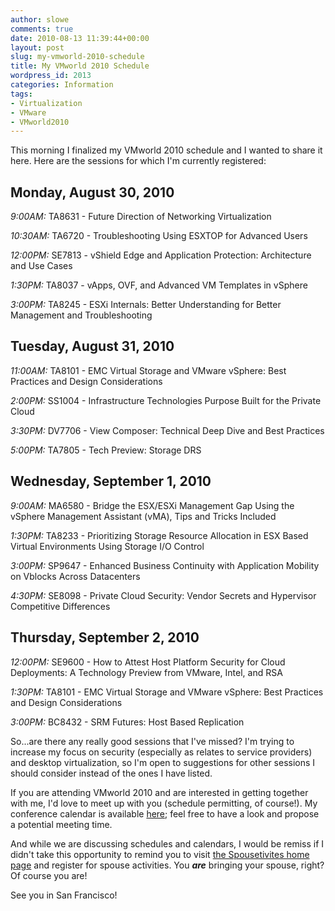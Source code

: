 ```yaml
---
author: slowe
comments: true
date: 2010-08-13 11:39:44+00:00
layout: post
slug: my-vmworld-2010-schedule
title: My VMworld 2010 Schedule
wordpress_id: 2013
categories: Information
tags:
- Virtualization
- VMware
- VMworld2010
---
```


This morning I finalized my VMworld 2010 schedule and I wanted to share it here. Here are the sessions for which I'm currently registered:

## Monday, August 30, 2010

_9:00AM:_ TA8631 - Future Direction of Networking Virtualization  

_10:30AM:_ TA6720 - Troubleshooting Using ESXTOP for Advanced Users  

_12:00PM:_ SE7813 - vShield Edge and Application Protection: Architecture and Use Cases  

_1:30PM:_ TA8037 - vApps, OVF, and Advanced VM Templates in vSphere  

_3:00PM:_ TA8245 - ESXi Internals: Better Understanding for Better Management and Troubleshooting

## Tuesday, August 31, 2010

_11:00AM:_ TA8101 - EMC Virtual Storage and VMware vSphere: Best Practices and Design Considerations  

_2:00PM:_ SS1004 - Infrastructure Technologies Purpose Built for the Private Cloud  

_3:30PM:_ DV7706 - View Composer: Technical Deep Dive and Best Practices  

_5:00PM:_ TA7805 - Tech Preview: Storage DRS

## Wednesday, September 1, 2010

_9:00AM:_ MA6580 - Bridge the ESX/ESXi Management Gap Using the vSphere Management Assistant (vMA), Tips and Tricks Included  

_1:30PM:_ TA8233 - Prioritizing Storage Resource Allocation in ESX Based Virtual Environments Using Storage I/O Control  

_3:00PM:_ SP9647 - Enhanced Business Continuity with Application Mobility on Vblocks Across Datacenters  

_4:30PM:_ SE8098 - Private Cloud Security: Vendor Secrets and Hypervisor Competitive Differences

## Thursday, September 2, 2010

_12:00PM:_ SE9600 - How to Attest Host Platform Security for Cloud Deployments: A Technology Preview from VMware, Intel, and RSA  

_1:30PM:_ TA8101 - EMC Virtual Storage and VMware vSphere: Best Practices and Design Considerations  

_3:00PM:_ BC8432 - SRM Futures: Host Based Replication

So...are there any really good sessions that I've missed? I'm trying to increase my focus on security (especially as relates to service providers) and desktop virtualization, so I'm open to suggestions for other sessions I should consider instead of the ones I have listed.

If you are attending VMworld 2010 and are interested in getting together with me, I'd love to meet up with you (schedule permitting, of course!). My conference calendar is available [here](http://www.google.com/calendar/embed?src=1207jmo0o6amjpre1b2db6jscg%40group.calendar.google.com&ctz=America/Los_Angeles); feel free to have a look and propose a potential meeting time.

And while we are discussing schedules and calendars, I would be remiss if I didn't take this opportunity to remind you to visit [the Spousetivites home page](http://spousetivities.com/) and register for spouse activities. You **_are_** bringing your spouse, right? Of course you are!

See you in San Francisco!

